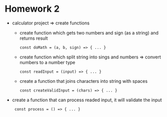 # Homework 2

-   calculator project => create functions

    -   create function which gets two numbers and sign (as a string) and returns result

            const doMath = (a, b, sign) => { ... }

    -   create function which split string into sings and numbers => convert numbers to a number type

            const readInput = (input) => { ... }

    -   create a function that joins characters into string with spaces

            const createValidInput = (chars) => { ... }

-   create a function that can process readed input, it will validate the input

         const process = () => { ... }
